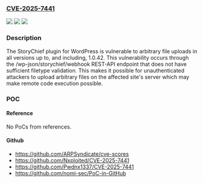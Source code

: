 ### [CVE-2025-7441](https://cve.mitre.org/cgi-bin/cvename.cgi?name=CVE-2025-7441)
![](https://img.shields.io/static/v1?label=Product&message=StoryChief&color=blue)
![](https://img.shields.io/static/v1?label=Version&message=*%20&color=brightgreen)
![](https://img.shields.io/static/v1?label=Vulnerability&message=CWE-434%20Unrestricted%20Upload%20of%20File%20with%20Dangerous%20Type&color=brightgreen)

### Description

The StoryChief plugin for WordPress is vulnerable to arbitrary file uploads in all versions up to, and including, 1.0.42. This vulnerability occurs through the /wp-json/storychief/webhook REST-API endpoint that does not have sufficient filetype validation. This makes it possible for unauthenticated attackers to upload arbitrary files on the affected site's server which may make remote code execution possible.

### POC

#### Reference
No PoCs from references.

#### Github
- https://github.com/ARPSyndicate/cve-scores
- https://github.com/Nxploited/CVE-2025-7441
- https://github.com/Pwdnx1337/CVE-2025-7441
- https://github.com/nomi-sec/PoC-in-GitHub

